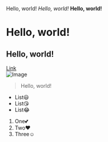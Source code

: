 Hello, world!
*Hello, world!*
**Hello, world!**
# Hello, world!
## Hello, world!
[Link](https://ucsd-cse15l-w24.github.io/)	
![Image](https://ucsd-cse15l-w24.github.io/doodle.jpg)	
> Hello, world!
* List😃
* List😘
* List😂
1. One💕
2. Two❤️
3. Three☺️
